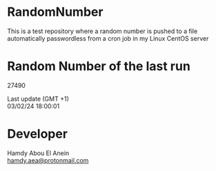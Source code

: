 # RandomNumber    
This is a test repository where a random number is pushed to a file automatically passwordless from a cron job in my Linux CentOS server    
# Random Number of the last run   
27490
      
Last update (GMT +1)    
03/02/24 18:00:01
# Developer    
Hamdy Abou El Anein   
hamdy.aea@protonmail.com
